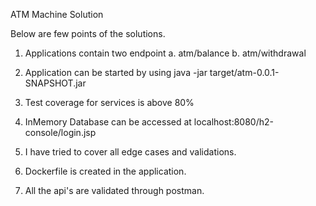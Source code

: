 ATM Machine Solution

Below are few points of the solutions.

1. Applications contain two endpoint
    a. atm/balance
    b. atm/withdrawal
    
2. Application can be started by using java -jar target/atm-0.0.1-SNAPSHOT.jar

3. Test coverage for services is above 80%
 
4. InMemory Database can be accessed at localhost:8080/h2-console/login.jsp

5. I have tried to cover all edge cases and validations.

6. Dockerfile is created in the application.

7. All the api's are validated through postman.


